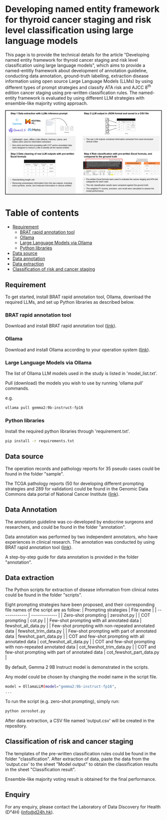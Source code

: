 # Developing named entity framework for thyroid cancer staging and risk level classification using large language models
This page is to provide the technical details for the article "Developing named entity framework for thyroid cancer staging and risk level classification using large language models", which aims to provide a named-entitly framework about development of annotation guideline, conducting data annotation, ground-truth labelling, extraction disease information using open source Large Language Models (LLMs) by using different types of prompt strategies and classify ATA risk and AJCC 8<sup>th</sup> edition cancer staging using pre-written classification rules. The named-entity framework is evaluated by using different LLM strategies with ensemble-like majority voting approach.

![alt text](image/flow.jpg)


# Table of contents
* [Requirement](#requirement)
  * [BRAT rapid annotation tool](#brat-rapid-annotation-tool)
  * [Ollama](#ollama)
  * [Large Language Models via Ollama](#large-language-models-via-ollama)
  * [Python libraries](#python-libraries)
* [Data source](#data-source)
* [Data annotation](#data-annotation)
* [Data extraction](#data-extraction)
* [Classification of risk and cancer staging](#classification-of-risk-and-cancer-staging)

## Requirement

To get started, install BRAT rapid annotation tool, Ollama, download the required LLMs, and set up Python libraries as described below.

### BRAT rapid annotation tool
Download and install BRAT rapid annotation tool (<a href="https://brat.nlplab.org/installation.html">link</a>).

### Ollama
Download and install Ollama according to your operation system (<a href="https://ollama.com/download">link</a>).

### Large Language Models via Ollama
The list of Ollama LLM models used in the study is listed in 'model_list.txt'.

Pull (download) the models you wish to use by running 'ollama pull' commands.

e.g.
```sh
ollama pull gemma2:9b-instruct-fp16
```


### Python libraries
Install the required python libraries through 'requirement.txt'.
```sh
pip install -r requirements.txt
```

## Data source
The operation records and pathology reports for 35 pseudo cases could be found in the folder "sample".

The TCGA pathology reports (50 for developing different prompting strategies and 289 for validation) could be found in the Genomic Data Commons data portal of National Cancer Institute (<a href="https://portal.gdc.cancer.gov/projects/TCGA-THCA">link</a>).

## Data Annotation
The annotation guideline was co-developed by endocrine surgeons and researchers, and could be found in the folder "annotation".

Data annotation was performed by two independent annotators, who have experiences in clinical research.
The annotation was conducted by using BRAT rapid annotation tool (<a href="https://brat.nlplab.org/">link</a>).

A step-by-step guide for data annotation is provided in the folder "annotation".

## Data extraction
The Python scripts for extraction of disease information from clinical notes could be found in the folder "scripts".

Eight prompting strategies have been proposed, and their corresponding file names of the script are as follow:
| Prompting strategies  | File name |
| ------------- | ------------- |
| Zero-shot prompting  | zeroshot.py  |
| COT prompting | cot.py |
| Few-shot prompting with all annotated data  | fewshot_all_data.py  |
| Few-shot prompting with non-repeated annotated data  | fewshot_trim_data.py  |
| Few-shot prompting with part of annotated data  | fewshot_part_data.py  |
| COT and few-shot prompting with all annotated data  | cot_fewshot_all_data.py  |
| COT and few-shot prompting with non-repeated annotated data  | cot_fewshot_trim_data.py  |
| COT and few-shot prompting with part of annotated data  | cot_fewshot_part_data.py  |

By default, Gemma 2 9B Instruct model is demonstrated in the scripts.

Any model could be chosen by changing the model name in the script file.
```sh
model = OllamaLLM(model="gemma2:9b-instruct-fp16",
...
```

To run the script (e.g. zero-shot prompting), simply run:
```sh
python zeroshot.py
```

After data extraction, a CSV file named 'output.csv' will be created in the repository.

## Classification of risk and cancer staging
The templates of the pre-written classification rules could be found in the folder "classification".
After extraction of data, paste the data from the 'output.csv' to the sheet "Model output" to obtain the classification results in the sheet "Classification result".

Ensemble-like majority voting result is obtained for the final performance.

## Enquiry
For any enquiry, please contact the Laboratory of Data Discovery for Health (D²4H) (info@d24h.hk).
